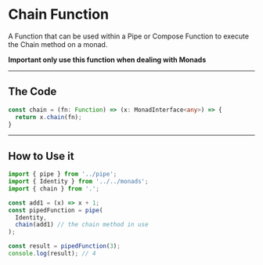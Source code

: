 # Chain Function

A Function that can be used within a Pipe or Compose Function to execute the Chain method on a monad.

__Important only use this function when dealing with Monads__

---

## The Code

```typescript
const chain = (fn: Function) => (x: MonadInterface<any>) => {
  return x.chain(fn);
}
```

---

## How to Use it

```typescript
import { pipe } from '../pipe';
import { Identity } from '../../monads';
import { chain } from '.';

const add1 = (x) => x + 1;
const pipedFunction = pipe(
  Identity,
  chain(add1) // the chain method in use
);

const result = pipedFunction(3);
console.log(result); // 4
```
